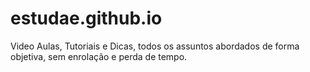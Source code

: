 # estudae.github.io
Video Aulas, Tutoriais e Dicas, todos os assuntos abordados de forma objetiva, sem enrolação e perda de tempo.
